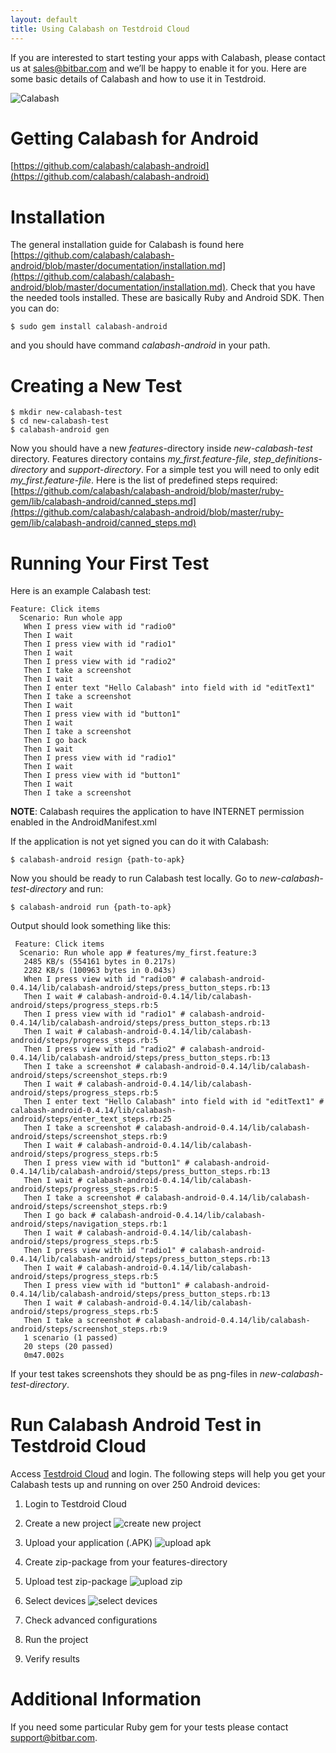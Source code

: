 ```yaml
---
layout: default
title: Using Calabash on Testdroid Cloud
---
```



If you are interested to start testing your apps with Calabash, please
contact us at <sales@bitbar.com> and we’ll be happy to enable it for
you. Here are some basic details of Calabash and how to use it in
Testdroid.

![Calabash]({{site.github.url}}/assets/calabash/new-calabash-logo.png)

# Getting Calabash for Android

[https://github.com/calabash/calabash-android](https://github.com/calabash/calabash-android)

# Installation

The general installation guide for Calabash is found here
[https://github.com/calabash/calabash-android/blob/master/documentation/installation.md](https://github.com/calabash/calabash-android/blob/master/documentation/installation.md). Check
that you have the needed tools installed. These are basically Ruby and
Android SDK. Then you can do:


    $ sudo gem install calabash-android

and you should have command *calabash-android* in your path.

# Creating a New Test

    $ mkdir new-calabash-test
    $ cd new-calabash-test
    $ calabash-android gen

Now you should have a new *features*-directory inside
*new-calabash-test* directory. Features directory contains
*my_first.feature-file*, *step_definitions-directory* and
*support-directory*. For a simple test you will need to only edit
*my_first.feature-file*. Here is the list of predefined steps
required:
[https://github.com/calabash/calabash-android/blob/master/ruby-gem/lib/calabash-android/canned_steps.md](https://github.com/calabash/calabash-android/blob/master/ruby-gem/lib/calabash-android/canned_steps.md)

# Running Your First Test

Here is an example Calabash test: 

    Feature: Click items
      Scenario: Run whole app
       When I press view with id "radio0"
       Then I wait
       Then I press view with id "radio1"
       Then I wait
       Then I press view with id "radio2"
       Then I take a screenshot
       Then I wait
       Then I enter text "Hello Calabash" into field with id "editText1"
       Then I take a screenshot
       Then I wait
       Then I press view with id "button1"
       Then I wait
       Then I take a screenshot
       Then I go back
       Then I wait
       Then I press view with id "radio1"
       Then I wait
       Then I press view with id "button1"
       Then I wait
       Then I take a screenshot

**NOTE**: Calabash requires the application to have INTERNET
  permission enabled in the AndroidManifest.xml
 
If the application is not yet signed you can do it with Calabash:

    $ calabash-android resign {path-to-apk}

Now you should be ready to run Calabash test locally. Go to *new-calabash-test-directory* and run:

    $ calabash-android run {path-to-apk}

Output should look something like this:

     Feature: Click items
      Scenario: Run whole app # features/my_first.feature:3
       2485 KB/s (554161 bytes in 0.217s)
       2282 KB/s (100963 bytes in 0.043s)
       When I press view with id "radio0" # calabash-android-0.4.14/lib/calabash-android/steps/press_button_steps.rb:13
       Then I wait # calabash-android-0.4.14/lib/calabash-android/steps/progress_steps.rb:5
       Then I press view with id "radio1" # calabash-android-0.4.14/lib/calabash-android/steps/press_button_steps.rb:13
       Then I wait # calabash-android-0.4.14/lib/calabash-android/steps/progress_steps.rb:5
       Then I press view with id "radio2" # calabash-android-0.4.14/lib/calabash-android/steps/press_button_steps.rb:13
       Then I take a screenshot # calabash-android-0.4.14/lib/calabash-android/steps/screenshot_steps.rb:9
       Then I wait # calabash-android-0.4.14/lib/calabash-android/steps/progress_steps.rb:5
       Then I enter text "Hello Calabash" into field with id "editText1" # calabash-android-0.4.14/lib/calabash-android/steps/enter_text_steps.rb:25
       Then I take a screenshot # calabash-android-0.4.14/lib/calabash-android/steps/screenshot_steps.rb:9
       Then I wait # calabash-android-0.4.14/lib/calabash-android/steps/progress_steps.rb:5
       Then I press view with id "button1" # calabash-android-0.4.14/lib/calabash-android/steps/press_button_steps.rb:13
       Then I wait # calabash-android-0.4.14/lib/calabash-android/steps/progress_steps.rb:5
       Then I take a screenshot # calabash-android-0.4.14/lib/calabash-android/steps/screenshot_steps.rb:9
       Then I go back # calabash-android-0.4.14/lib/calabash-android/steps/navigation_steps.rb:1
       Then I wait # calabash-android-0.4.14/lib/calabash-android/steps/progress_steps.rb:5
       Then I press view with id "radio1" # calabash-android-0.4.14/lib/calabash-android/steps/press_button_steps.rb:13
       Then I wait # calabash-android-0.4.14/lib/calabash-android/steps/progress_steps.rb:5
       Then I press view with id "button1" # calabash-android-0.4.14/lib/calabash-android/steps/press_button_steps.rb:13
       Then I wait # calabash-android-0.4.14/lib/calabash-android/steps/progress_steps.rb:5
       Then I take a screenshot # calabash-android-0.4.14/lib/calabash-android/steps/screenshot_steps.rb:9
       1 scenario (1 passed)
       20 steps (20 passed)
       0m47.002s

If your test takes screenshots they should be as png-files in *new-calabash-test-directory*.

# Run Calabash Android Test in Testdroid Cloud

Access [Testdroid Cloud](https://cloud.testdroid.com/) and login. The
following steps will help you get your Calabash tests up and running
on over 250 Android devices:
 
1. Login to Testdroid Cloud
1. Create a new project
   ![create new project]({{site.github.url}}/assets/calabash/calabash-android-new-project.png)
1. Upload your application (.APK)
   ![upload apk]({{site.github.url}}/assets/calabash/calabash-android-upload-application.png)
1. Create zip-package from your features-directory
1. Upload test zip-package
   ![upload zip]({{site.github.url}}/assets/calabash/calabash-android-upload-test.png)

1. Select devices
   ![select devices]({{site.github.url}}/assets/calabash/calabash-android-select-devices.png)

1. Check advanced configurations
1. Run the project
1. Verify results
 
# Additional Information

If you need some particular Ruby gem for your tests please contact <support@bitbar.com>.
